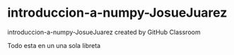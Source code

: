 # introduccion-a-numpy-JosueJuarez
introduccion-a-numpy-JosueJuarez created by GitHub Classroom

Todo esta en un una sola libreta

